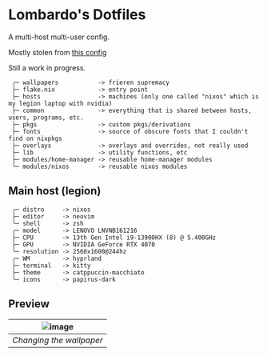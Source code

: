 # Lombardo's Dotfiles

A multi-host multi-user config.

Mostly stolen from [this config](https://github.com/EmergentMind/nix-config/tree/dev)

Still a work in progress.

```
 ╭─ wallpapers           -> frieren supremacy
 ├─ flake.nix            -> entry point
 ├─ hosts                -> machines (only one called "nixos" which is my legion laptop with nvidia)
 ├─ common               -> everything that is shared between hosts, users, programs, etc.
 ├─ pkgs                 -> custom pkgs/derivations
 ├─ fonts                -> source of obscure fonts that I couldn't find on nixpkgs
 ├─ overlays             -> overlays and overrides, not really used
 ├─ lib                  -> utility functions, etc
 ├─ modules/home-manager -> reusable home-manager modules
 ╰─ modules/nixos        -> reusable nixos modules
```

## Main host (legion)
```
 ╭─ distro     -> nixos
 ├─ editor     -> neovim
 ╰─ shell      -> zsh
 ╭─ model      -> LENOVO LNVNB161216
 ├─ CPU        -> 13th Gen Intel i9-13900HX (8) @ 5.400GHz
 ├─ GPU        -> NVIDIA GeForce RTX 4070
 ╰─ resolution -> 2560x1600@244hz
 ╭─ WM         -> hyprland
 ├─ terminal   -> kitty
 ├─ theme      -> catppuccin-macchiato
 ╰─ icons      -> papirus-dark
```

## Preview
| ![image](https://github.com/user-attachments/assets/8df80d79-3c69-44fb-a108-92348a142e4d) |
|:--:| 
| *Changing the wallpaper* |
